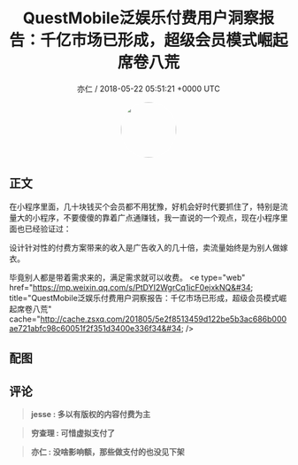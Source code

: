 <h1 align="center">QuestMobile泛娱乐付费用户洞察报告：千亿市场已形成，超级会员模式崛起席卷八荒</h1>
<p align="center">
    <a>亦仁 / 2018-05-22 05:51:21 &#43;0000 UTC</a>
</p>

<div align="center">
    <img src="https://images.zsxq.com/Fn3NQqCN8nuGF86yZPXSbEsl0mb3?e=1590940799&amp;token=kIxbL07-8jAj8w1n4s9zv64FuZZNEATmlU_Vm6zD:pfbNc8W3hS0oYG_hyXXh_rHMHuc=" width="100" height="100" style="border:1px solid;border-radius:50%; color:#ffffff"/>
</div>

## 正文

<div>
在小程序里面，几十块钱买个会员都不用犹豫，好机会好时代要抓住了，特别是流量大的小程序，不要傻傻的靠着广点通赚钱，我一直说的一个观点，现在小程序里面也已经验证过： 

设计针对性的付费方案带来的收入是广告收入的几十倍，卖流量始终是为别人做嫁衣。

毕竟别人都是带着需求来的，满足需求就可以收费。
&lt;e type=&#34;web&#34; href=&#34;https://mp.weixin.qq.com/s/PtDYI2WgrCq1icF0ejxkNQ&#34; title=&#34;QuestMobile泛娱乐付费用户洞察报告：千亿市场已形成，超级会员模式崛起席卷八荒&#34; cache=&#34;http://cache.zsxq.com/201805/5e2f8513459d122be5b3ac686b000ae721abfc98c60051f2f351d3400e336f34&#34; /&gt;
</div>

## 配图
<div class="image" align="center">

</div>

## 评论

<div align="left">
<div>

<blockquote >
<span> <strong>jesse : 多以有版权的内容付费为主 </strong></span>
</blockquote>

<blockquote >
<span> <strong>穷查理 : 可惜虚拟支付了 </strong></span>
</blockquote>

<blockquote >
<span> <strong>亦仁 : 没啥影响额，那些做支付的也没见下架 </strong></span>
</blockquote>

</div>
</div>